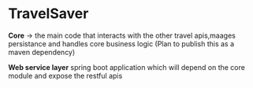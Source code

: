 # TravelSaver


**Core**
-> the main code that interacts with the other travel apis,maages persistance and handles  core business logic 
(Plan to publish this as a maven dependency)

**Web service layer**
spring boot application which will depend on the core module and expose the restful apis 

